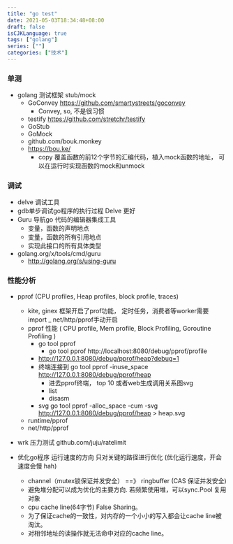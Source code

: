 ```yaml
---
title: "go test"
date: 2021-05-03T18:34:48+08:00
draft: false
isCJKLanguage: true
tags: ["golang"]
series: [""]
categories: ["技术"]
---
```


### 单测

+ golang 测试框架 stub/mock
  + GoConvey  https://github.com/smartystreets/goconvey
    + Convey, so, 不是很习惯
  + testify  https://github.com/stretchr/testify
  + GoStub 
  + GoMock
  + github.com/bouk.monkey
  + https://bou.ke/
    + copy 覆盖函数的前12个字节的汇编代码，植入mock函数的地址， 可以在运行时实现函数的mock和unmock

### 调试

+ delve 调试工具 
+ gdb单步调试go程序的执行过程    Delve 更好
+ Guru 导航go 代码的编辑器集成工具
    + 变量，函数的声明地点
    + 变量，函数的所有引用地点
    + 实现此接口的所有具体类型
+ golang.org/x/tools/cmd/guru
    + http://golang.org/s/using-guru

### 性能分析

+ pprof (CPU profiles, Heap profiles, block profile, traces)
    + kite, ginex 框架开启了prof功能， 定时任务，消费者等worker需要 import _ net/http/pprof手动开启
    + pprof 性能 ( CPU profile, Mem profile, Block Profiling, Goroutine Profiling )
        + go tool pprof 
            + go tool pprof http://localhost:8080/debug/pprof/profile
        + http://127.0.0.1:8080/debug/pprof/heap?debug=1 
        + 终端连接到 go tool pprof -inuse_space http://127.0.0.1:8080/debug/pprof/heap
            + 进去pprof终端， top 10 或者web生成调用关系图svg
            + list
            + disasm
        + svg go tool pprof -alloc_space -cum -svg http://127.0.0.1:8080/debug/pprof/heap > heap.svg
    + runtime/pprof
    + net/http/pprof
+ wrk 压力测试 github.com/juju/ratelimit 

+ 优化go程序 运行速度的方向 只对关键的路径进行优化 (优化运行速度，开会速度会慢 hah)
    + channel（mutex锁保证并发安全） ==》 ringbuffer (CAS 保证并发安全)
    + 避免堆分配可以成为优化的主要方向. 若频繁使用堆，可以sync.Pool 复用对象
    + cpu cache line(64字节) False Sharing。
    + 为了保证cache的一致性，对内存的一个小小的写入都会让cache line被淘汰。
    + 对相邻地址的读操作就无法命中对应的cache line。 